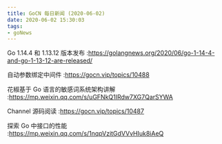 ```yaml
---
title: GoCN 每日新闻 (2020-06-02)
date: 2020-06-02 15:30:03
tags:
- goNews
---
```

Go 1.14.4 和 1.13.12 版本发布 :https://golangnews.org/2020/06/go-1-14-4-and-go-1-13-12-are-released/

自动参数绑定中间件 :https://gocn.vip/topics/10488

花椒基于 Go 语言的敏感词系统架构讲解 :https://mp.weixin.qq.com/s/uGFNkQ1IRdw7XG7QarSYWA

Channel 源码阅读 :https://gocn.vip/topics/10487

探索 Go 中接口的性能 :https://mp.weixin.qq.com/s/1nqpVzitGdVVvHIuk8iAeQ


